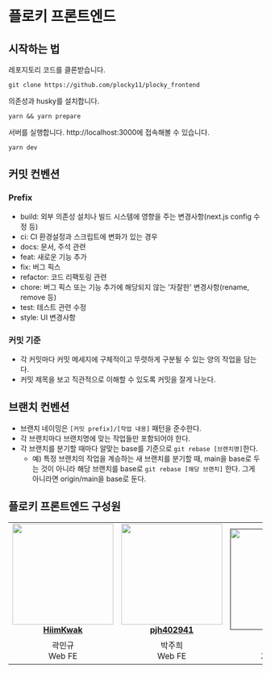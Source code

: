 # 플로키 프론트엔드

## 시작하는 법

레포지토리 코드를 클론받습니다.

```
git clone https://github.com/plocky11/plocky_frontend
```

의존성과 husky를 설치합니다.

```
yarn && yarn prepare
```

서버를 실행합니다. http://localhost:3000에 접속해볼 수 있습니다.

```
yarn dev
```

## 커밋 컨벤션

### Prefix

- build: 외부 의존성 설치나 빌드 시스템에 영향을 주는 변경사항(next.js config 수정 등)
- ci: CI 환경설정과 스크립트에 변화가 있는 경우
- docs: 문서, 주석 관련
- feat: 새로운 기능 추가
- fix: 버그 픽스
- refactor: 코드 리팩토링 관련
- chore: 버그 픽스 또는 기능 추가에 해당되지 않는 '자잘한' 변경사항(rename, remove 등)
- test: 테스트 관련 수정
- style: UI 변경사항

### 커밋 기준

- 각 커밋마다 커밋 메세지에 구체적이고 뚜렷하게 구분될 수 있는 양의 작업을 담는다.
- 커밋 제목을 보고 직관적으로 이해할 수 있도록 커밋을 잘게 나눈다.

## 브랜치 컨벤션

- 브랜치 네이밍은 `[커밋 prefix]/[작업 내용]` 패턴을 준수한다.
- 각 브랜치마다 브랜치명에 맞는 작업들만 포함되어야 한다.
- 각 브랜치를 분기할 때마다 알맞는 base를 기준으로 `git rebase [브랜치명]`한다.
  - 예) 특정 브랜치의 작업을 계승하는 새 브랜치를 분기할 때, main을 base로 두는 것이 아니라 해당 브랜치를 base로 `git rebase [해당 브랜치]` 한다. 그게 아니라면 origin/main을 base로 둔다.

## 플로키 프론트엔드 구성원

<table align="center">
    <tr align="center">
        <td style="min-width: 150px;">
            <a href="https://github.com/HiimKwak">
              <img src="https://github.com/QRTaxi/QRTaxi_Web/assets/87803596/771a7c9f-a581-49f5-9163-977bbc9c6e0d" width="200">
              <br />
              <b>HiimKwak</b>
            </a>
        </td>
        <td style="min-width: 150px;" background-color="white">
            <a href="https://github.com/pjh402941">
              <img src="![]()" width="200">
              <br />
              <b>pjh402941</b>
            </a> 
        </td>
        <td style="min-width: 150px;" background-color="white">
            <a href="">
              <img src="![Alt text](image.png)" width="200">
              <br />
              <b></b>
            </a> 
        </td>
    </tr>
    <tr align="center">
        <td>
            곽민규 <br/>
            Web FE
      </td>
        <td>
            박주희 <br />
            Web FE
        </td>
        <td>
            박해솔 <br />
            기획/디자인
        </td>
    </tr>
</table>
